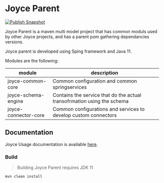 # Joyce Parent

[![Publish Snapshot](https://github.com/sourcesense/joyce-parent/actions/workflows/master.yaml/badge.svg)](https://github.com/sourcesense/joyce-parent/actions/workflows/master.yaml)


Joyce Parent is a maven multi model project that has common moduls used by other Joyce projects, and has a parent pom gathering dependancies versions.

Joyce parent is developed using Sping framework and Java 11.

Modules are the following:

| module              | description                                                             |
| ------------------- | ----------------------------------------------------------------------- |
| joyce-common-core    | Common configuration and common springservices                          |
| joyce-schema-engine  | Contains the service that do the actual transofrmation using the schema |
| joyce-connector-core | Common configurations and services to develop custom connectors         |


## Documentation

Joyce Usage documentation is available [here](https://sourcesense.github.io/joyce/docs/import-gateway).


### Build

> Building Joyce Parent requires JDK 11

```bash 
mvn clean install
```
